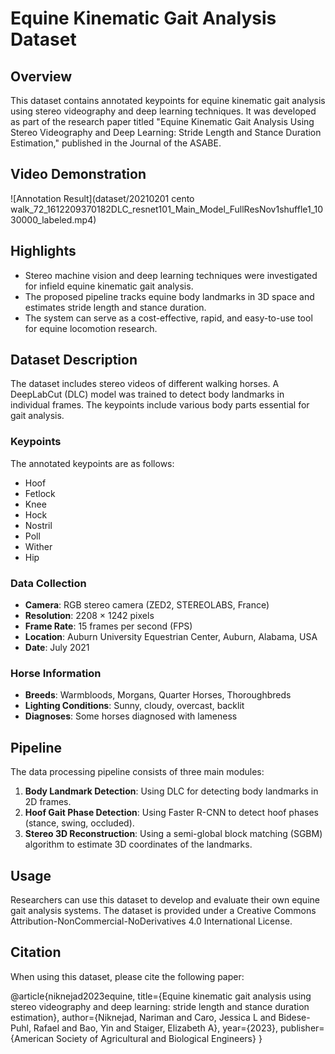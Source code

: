 # Equine Kinematic Gait Analysis Dataset

## Overview
This dataset contains annotated keypoints for equine kinematic gait analysis using stereo videography and deep learning techniques. It was developed as part of the research paper titled "Equine Kinematic Gait Analysis Using Stereo Videography and Deep Learning: Stride Length and Stance Duration Estimation," published in the Journal of the ASABE.

## Video Demonstration

![Annotation Result](dataset/20210201 cento walk_72_1612209370182DLC_resnet101_Main_Model_FullResNov1shuffle1_1030000_labeled.mp4)


## Highlights
- Stereo machine vision and deep learning techniques were investigated for infield equine kinematic gait analysis.
- The proposed pipeline tracks equine body landmarks in 3D space and estimates stride length and stance duration.
- The system can serve as a cost-effective, rapid, and easy-to-use tool for equine locomotion research.

## Dataset Description
The dataset includes stereo videos of different walking horses. A DeepLabCut (DLC) model was trained to detect body landmarks in individual frames. The keypoints include various body parts essential for gait analysis.

### Keypoints
The annotated keypoints are as follows:
- Hoof
- Fetlock
- Knee
- Hock
- Nostril
- Poll
- Wither
- Hip

### Data Collection
- **Camera**: RGB stereo camera (ZED2, STEREOLABS, France)
- **Resolution**: 2208 × 1242 pixels
- **Frame Rate**: 15 frames per second (FPS)
- **Location**: Auburn University Equestrian Center, Auburn, Alabama, USA
- **Date**: July 2021

### Horse Information
- **Breeds**: Warmbloods, Morgans, Quarter Horses, Thoroughbreds
- **Lighting Conditions**: Sunny, cloudy, overcast, backlit
- **Diagnoses**: Some horses diagnosed with lameness

## Pipeline
The data processing pipeline consists of three main modules:
1. **Body Landmark Detection**: Using DLC for detecting body landmarks in 2D frames.
2. **Hoof Gait Phase Detection**: Using Faster R-CNN to detect hoof phases (stance, swing, occluded).
3. **Stereo 3D Reconstruction**: Using a semi-global block matching (SGBM) algorithm to estimate 3D coordinates of the landmarks.


## Usage
Researchers can use this dataset to develop and evaluate their own equine gait analysis systems. The dataset is provided under a Creative Commons Attribution-NonCommercial-NoDerivatives 4.0 International License.

## Citation
When using this dataset, please cite the following paper:

@article{niknejad2023equine,
  title={Equine kinematic gait analysis using stereo videography and deep learning: stride length and stance duration estimation},
  author={Niknejad, Nariman and Caro, Jessica L and Bidese-Puhl, Rafael and Bao, Yin and Staiger, Elizabeth A},
  year={2023},
  publisher={American Society of Agricultural and Biological Engineers}
}

